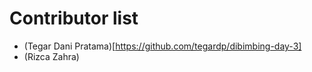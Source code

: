 # Contributor list

- (Tegar Dani Pratama)[https://github.com/tegardp/dibimbing-day-3]
- (Rizca Zahra)
